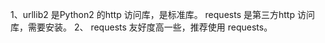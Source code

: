 1、urllib2 是Python2 的http 访问库，是标准库。
    requests 是第三方http 访问库，需要安装。
2、 requests 友好度高一些，推荐使用 requests。